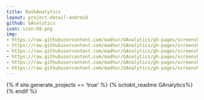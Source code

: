 ```yaml
---
title: DashAnalytics
layout: project-detail-android
github: GAnalytics
icon: icon-60.png
img:
- https://raw.githubusercontent.com/madhur/GAnalytics/gh-pages/screenshots/screen2.png
- https://raw.githubusercontent.com/madhur/GAnalytics/gh-pages/screenshots/screen5.png
- https://raw.githubusercontent.com/madhur/GAnalytics/gh-pages/screenshots/screen6.png
- https://raw.githubusercontent.com/madhur/GAnalytics/gh-pages/screenshots/screen7.png
- https://raw.githubusercontent.com/madhur/GAnalytics/gh-pages/screenshots/screen3.png
- https://raw.githubusercontent.com/madhur/GAnalytics/gh-pages/screenshots/screen4.png
---
```


{% if site.generate_projects == 'true' %}
{% octokit_readme GAnalytics%}
{% endif %}